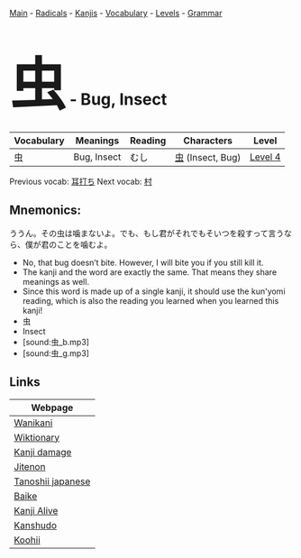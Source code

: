 <style> bigfont {font-size: 100px}</style>
[Main](../README.md) -
[Radicals](../radicals.md) -
[Kanjis](../kanjis.md) -
[Vocabulary](../vocabulary.md) -
[Levels](../levels.md) -
[Grammar](../grammar.md)
# <bigfont> 虫</bigfont> - Bug, Insect 

| Vocabulary | Meanings | Reading | Characters | Level |
| --- | --- | --- | --- | --- |
| 虫 | Bug, Insect | むし |  [虫](../kanjis/虫.md) (Insect, Bug) | [Level 4](../levels/wk_level4.md) |

Previous vocab: [耳打ち](耳打ち.md) Next vocab: [村](村.md) 

## Mnemonics:
ううん。その虫は噛まないよ。でも、もし君がそれでもそいつを殺すって言うなら、僕が君のことを噛むよ。
* No, that bug doesn’t bite. However, I will bite you if you still kill it.
* The kanji and the word are exactly the same. That means they share meanings as well.
* Since this word is made up of a single kanji, it should use the kun'yomi reading, which is also the reading you learned when you learned this kanji!
* 虫
* Insect
* [sound:虫_b.mp3]
* [sound:虫_g.mp3]


## Links 

| Webpage |
| --- |
| [Wanikani          ](https://www.wanikani.com/kanji/虫) |
| [Wiktionary        ](https://en.wiktionary.org/wiki/虫) |
| [Kanji damage      ](http://www.kanjidamage.com/kanji/search?utf8=✓&q=虫) |
| [Jitenon           ](https://jitenon.com/kanji/虫) |
| [Tanoshii japanese ](https://www.tanoshiijapanese.com/dictionary/kanji.cfm?k=虫) |
| [Baike             ](https://baike.baidu.com/item/虫) |
| [Kanji Alive       ](https://app.kanjialive.com/虫) |
| [Kanshudo          ](https://www.kanshudo.com/searchmn?q=虫) |
| [Koohii            ](https://kanji.koohii.com/study/kanji/虫) |
